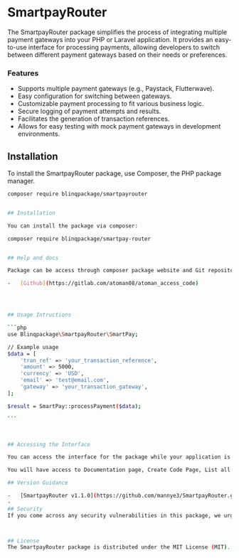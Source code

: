 # SmartpayRouter

The SmartpayRouter package simplifies the process of integrating multiple payment gateways into your PHP or Laravel application. It provides an easy-to-use interface for processing payments, allowing developers to switch between different payment gateways based on their needs or preferences.

### Features

-   Supports multiple payment gateways (e.g., Paystack, Flutterwave).
-   Easy configuration for switching between gateways.
-   Customizable payment processing to fit various business logic.
-   Secure logging of payment attempts and results.
-   Facilitates the generation of transaction references.
-   Allows for easy testing with mock payment gateways in development environments.

## Installation

To install the SmartpayRouter package, use Composer, the PHP package manager.

````bash
composer require blinqpackage/smartpayrouter


## Installation

You can install the package via composer:

composer require blinqpackage/smartpay-router


## Help and docs

Package can be access through composer package website and Git repository:

-   [Github](https://gitlab.com/atoman08/atoman_access_code)




## Usage Intructions

```php
use Blinqpackage\SmartpayRouter\SmartPay;

// Example usage
$data = [
    'tran_ref' => 'your_transaction_reference',
    'amount' => 5000,
    'currency' => 'USD',
    'email' => 'test@email.com',
    'gateway' => 'your_transaction_gateway',
];

$result = SmartPay::processPayment($data);

```



## Accessing the Interface

You can access the interface for the package while your application is running, navigate to your http://localhost:8000/access to view the interface.

You will have access to Documentation page, Create Code Page, List all code page, Confirm Code page, Assign Code page.

## Version Guidance

-   [SmartpayRouter v1.1.0](https://github.com/mannye3/SmartpayRouter.git)
-
## Security
If you come across any security vulnerabilities in this package, we urge you to report them promptly by sending an email to aboajahemmanuel@gmail.com



## License
The SmartpayRouter package is distributed under the MIT License (MIT). For additional details, please consult the License File.

````
